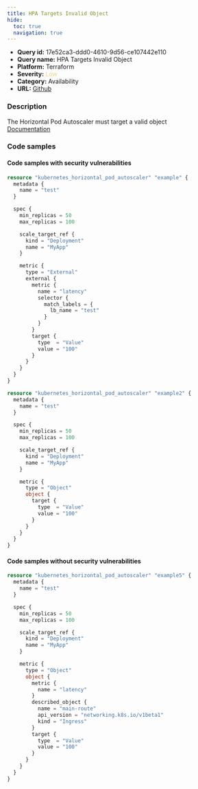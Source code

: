 ```yaml
---
title: HPA Targets Invalid Object
hide:
  toc: true
  navigation: true
---
```


<style>
  .highlight .hll {
    background-color: #ff171742;
  }
  .md-content {
    max-width: 1100px;
    margin: 0 auto;
  }
</style>

-   **Query id:** 17e52ca3-ddd0-4610-9d56-ce107442e110
-   **Query name:** HPA Targets Invalid Object
-   **Platform:** Terraform
-   **Severity:** <span style="color:#edd57e">Low</span>
-   **Category:** Availability
-   **URL:** [Github](https://github.com/Checkmarx/kics/tree/master/assets/queries/terraform/kubernetes/hpa_targets_invalid_object)

### Description
The Horizontal Pod Autoscaler must target a valid object<br>
[Documentation](https://registry.terraform.io/providers/hashicorp/kubernetes/latest/docs/resources/horizontal_pod_autoscaler#metric)

### Code samples
#### Code samples with security vulnerabilities
```tf title="Positive test num. 1 - tf file" hl_lines="49 15"
resource "kubernetes_horizontal_pod_autoscaler" "example" {
  metadata {
    name = "test"
  }

  spec {
    min_replicas = 50
    max_replicas = 100

    scale_target_ref {
      kind = "Deployment"
      name = "MyApp"
    }

    metric {
      type = "External"
      external {
        metric {
          name = "latency"
          selector {
            match_labels = {
              lb_name = "test"
            }
          }
        }
        target {
          type  = "Value"
          value = "100"
        }
      }
    }
  }
}

resource "kubernetes_horizontal_pod_autoscaler" "example2" {
  metadata {
    name = "test"
  }

  spec {
    min_replicas = 50
    max_replicas = 100

    scale_target_ref {
      kind = "Deployment"
      name = "MyApp"
    }

    metric {
      type = "Object"
      object {
        target {
          type  = "Value"
          value = "100"
        }
      }
    }
  }
}

```


#### Code samples without security vulnerabilities
```tf title="Negative test num. 1 - tf file"
resource "kubernetes_horizontal_pod_autoscaler" "example5" {
  metadata {
    name = "test"
  }

  spec {
    min_replicas = 50
    max_replicas = 100

    scale_target_ref {
      kind = "Deployment"
      name = "MyApp"
    }

    metric {
      type = "Object"
      object {
        metric {
          name = "latency"
        }
        described_object {
          name = "main-route"
          api_version = "networking.k8s.io/v1beta1"
          kind = "Ingress"
        }
        target {
          type  = "Value"
          value = "100"
        }
      }
    }
  }
}

```
